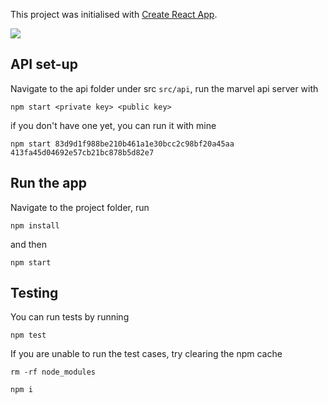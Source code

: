 This project was initialised with [Create React App](https://github.com/facebookincubator/create-react-app).

![](https://media.giphy.com/media/pAUg2l9WEV3QA/giphy.gif)

## API set-up
Navigate to the api folder under src ```src/api```, run the marvel api server with

``` npm start <private key> <public key> ```

if you don't have one yet, you can run it with mine

``` npm start 83d9d1f988be210b461a1e30bcc2c98bf20a45aa 413fa45d04692e57cb21bc878b5d82e7 ```


## Run the app
Navigate to the project folder, run

``` npm install ```

and then

``` npm start ```

## Testing

You can run tests by running

``` npm test ```

If you are unable to run the test cases, try clearing the npm cache 

``` rm -rf node_modules ```

``` npm i ```
